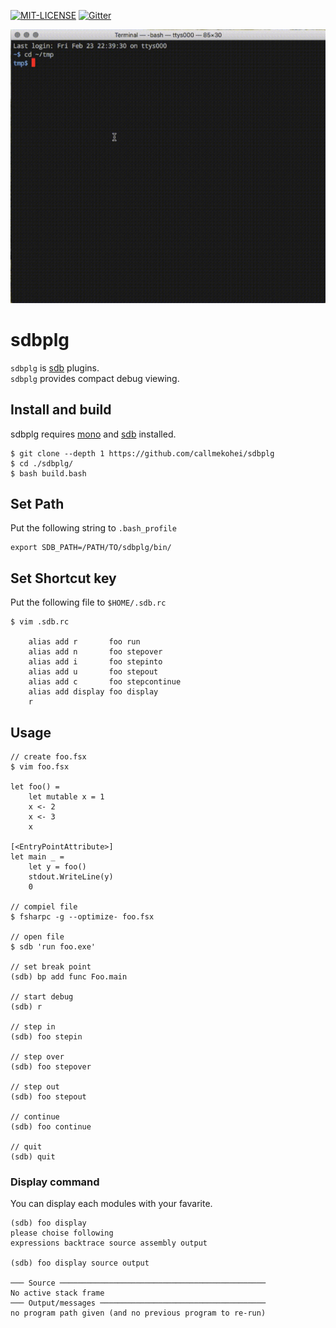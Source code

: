 [![MIT-LICENSE](http://img.shields.io/badge/license-MIT-blue.svg?style=flat)](https://github.com/callmekohei/tigaDebugger/blob/master/LICENSE)
[![Gitter](https://img.shields.io/gitter/room/nwjs/nw.js.svg)](https://gitter.im/vim-jp/reading-vimrc)

![alt text](./pic/20180223-2.gif)

# sdbplg

`sdbplg` is [sdb](https://github.com/mono/sdb) plugins.  
`sdbplg` provides compact debug viewing.

## Install and build

sdbplg requires [mono](https://github.com/mono/mono) and [sdb](https://github.com/mono/sdb) installed.

```
$ git clone --depth 1 https://github.com/callmekohei/sdbplg
$ cd ./sdbplg/
$ bash build.bash
```

## Set Path
Put the following string to `.bash_profile`
```
export SDB_PATH=/PATH/TO/sdbplg/bin/
```


## Set Shortcut key

Put the following file to `$HOME/.sdb.rc`
```
$ vim .sdb.rc

    alias add r       foo run
    alias add n       foo stepover
    alias add i       foo stepinto
    alias add u       foo stepout
    alias add c       foo stepcontinue
    alias add display foo display
    r
```

## Usage
```
// create foo.fsx
$ vim foo.fsx

let foo() =
    let mutable x = 1
    x <- 2
    x <- 3
    x

[<EntryPointAttribute>]
let main _ =
    let y = foo()
    stdout.WriteLine(y)
    0

// compiel file
$ fsharpc -g --optimize- foo.fsx

// open file
$ sdb 'run foo.exe'

// set break point
(sdb) bp add func Foo.main

// start debug
(sdb) r

// step in
(sdb) foo stepin

// step over
(sdb) foo stepover

// step out
(sdb) foo stepout

// continue
(sdb) foo continue

// quit
(sdb) quit
```

### Display command
You can display each modules with your favarite.
```
(sdb) foo display
please choise following
expressions backtrace source assembly output

(sdb) foo display source output

─── Source ──────────────────────────────────────────────
No active stack frame
─── Output/messages ─────────────────────────────────────
no program path given (and no previous program to re-run)
```
